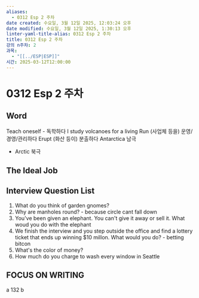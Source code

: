 ```yaml
---
aliases:
  - 0312 Esp 2 주차
date created: 수요일, 3월 12일 2025, 12:03:24 오후
date modified: 수요일, 3월 12일 2025, 1:30:13 오후
linter-yaml-title-alias: 0312 Esp 2 주차
title: 0312 Esp 2 주차
강의 n주차: 2
과목:
  - "[[../ESP|ESP]]"
시간: 2025-03-12T12:00:00
---
```


# 0312 Esp 2 주차

## Word

Teach oneself - 독학하다
I study volcanoes for a living
Run (사업체 등을) 운영/경영/관리하다
Erupt (화산 등이) 분출하다
Antarctica 남극
- Arctic 북극

## The Ideal Job

## Interview Question List

1. What do you think of garden gnomes?
2. Why are manholes round? - because circle cant fall down
3. You've been given an elephant. You can't give it away or sell it. What woud you do with the elephant
4. We finish the interview and you step outside the office and find a lottery ticket that ends up winning $10 millon. What would you do? - betting bitcon 
5. What's the color of money?
6. How much do you charge to wash every window in Seattle
## FOCUS ON WRITING

a 132
b